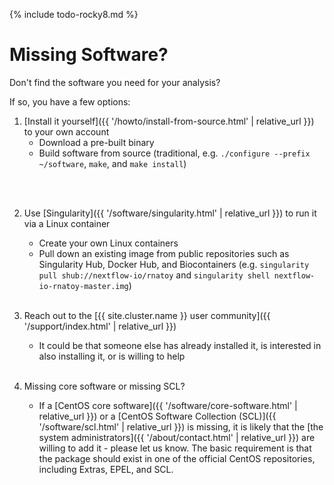 {% include todo-rocky8.md %}

# Missing Software?

Don't find the software you need for your analysis?
<!--
Did you make sure it is not in one of the [software repositories]({{ '/software/software-repositories.html' | relative_url }})?
-->
If so, you have a few options:

1. [Install it yourself]({{ '/howto/install-from-source.html' | relative_url }}) to your own account
   - Download a pre-built binary
   - Build software from source (traditional, e.g. `./configure --prefix ~/software`, `make`, and `make install`)
<!-- - Build software from source (using Spack, e.g. `spack list` and `spack install pango`) -->
   <br><br>

2. Use [Singularity]({{ '/software/singularity.html' | relative_url }}) to run it via a Linux container
   - Create your own Linux containers
   - Pull down an existing image from public repositories such as Singularity Hub, Docker Hub, and Biocontainers (e.g. `singularity pull shub://nextflow-io/rnatoy` and `singularity shell nextflow-io-rnatoy-master.img`)
   <br><br>
  
3. Reach out to the [{{ site.cluster.name }} user community]({{ '/support/index.html' | relative_url }})
   - It could be that someone else has already installed it,
     is interested in also installing it, or is willing to help
   <br><br>

4. Missing core software or missing SCL?
   - If a [CentOS core software]({{ '/software/core-software.html' | relative_url }}) or a [CentOS Software Collection (SCL)]({{ '/software/scl.html' | relative_url }}) is missing, it is likely that the [the system administrators]({{ '/about/contact.html' | relative_url }}) are willing to add it - please let us know. The basic requirement is that the package should exist in one of the official CentOS repositories, including Extras, EPEL, and SCL.
